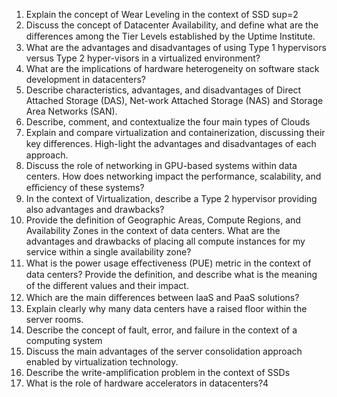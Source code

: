 1.  Explain the concept of Wear Leveling in the context of SSD  sup=2
2.  Discuss the concept of Datacenter Availability, and define what are the diﬀerences among the Tier Levels established by the Uptime Institute.
3. What are the advantages and disadvantages of using Type 1 hypervisors versus Type 2 hyper-visors in a virtualized environment?
4. What are the implications of hardware heterogeneity on software stack development in datacenters?
5. Describe characteristics, advantages, and disadvantages of Direct Attached Storage (DAS), Net-work Attached Storage (NAS) and Storage Area Networks (SAN).
6. Describe, comment, and contextualize the four main types of Clouds
7. Explain and compare virtualization and containerization, discussing their key diﬀerences. High-light the advantages and disadvantages of each approach.
8. Discuss the role of networking in GPU-based systems within data centers. How does networking impact the performance, scalability, and eﬃciency of these systems?
9. In the context of Virtualization, describe a Type 2 hypervisor providing also advantages and drawbacks?
10. Provide the definition of Geographic Areas, Compute Regions, and Availability Zones in the context of data centers. What are the advantages and drawbacks of placing all compute instances for my service within a single availability zone?
11. What is the power usage eﬀectiveness (PUE) metric in the context of data centers? Provide the definition, and describe what is the meaning of the diﬀerent values and their impact.
12. Which are the main diﬀerences between IaaS and PaaS solutions?
13. Explain clearly why many data centers have a raised floor within the server rooms.
14.  Describe the concept of fault, error, and failure in the context of a computing system
15.  Discuss the main advantages of the server consolidation approach enabled by virtualization technology.
16. Describe the write-amplification problem in the context of SSDs
17. What is the role of hardware accelerators in datacenters?4